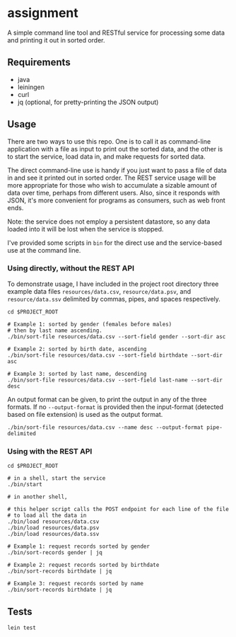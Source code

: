 # assignment

A simple command line tool and RESTful service for processing some
data and printing it out in sorted order.

## Requirements

   * java
   * leiningen
   * curl
   * jq (optional, for pretty-printing the JSON output)

## Usage

There are two ways to use this repo.  One is to call it as
command-line application with a file as input to print out the sorted
data, and the other is to start the service, load data in, and make
requests for sorted data.

The direct command-line use is handy if you just want to pass a file
of data in and see it printed out in sorted order. The REST service
usage will be more appropriate for those who wish to accumulate a
sizable amount of data over time, perhaps from different users.  Also,
since it responds with JSON, it's more convenient for programs as
consumers, such as web front ends.

Note: the service does not employ a persistent datastore, so any data
loaded into it will be lost when the service is stopped.

I've provided some scripts in `bin` for the direct use and the
service-based use at the command line.

### Using directly, without the REST API

To demonstrate usage, I have included in the project root directory
three example data files `resources/data.csv`, `resource/data.psv`,
and `resource/data.ssv` delimited by commas, pipes, and spaces
respectively.

```
cd $PROJECT_ROOT

# Example 1: sorted by gender (females before males)
# then by last name ascending.
./bin/sort-file resources/data.csv --sort-field gender --sort-dir asc

# Example 2: sorted by birth date, ascending
./bin/sort-file resources/data.csv --sort-field birthdate --sort-dir asc

# Example 3: sorted by last name, descending
./bin/sort-file resources/data.csv --sort-field last-name --sort-dir desc
```

An output format can be given, to print the output in any of the three
formats.  If no `--output-format` is provided then the input-format
(detected based on file extension) is used as the output format.

```
./bin/sort-file resources/data.csv --name desc --output-format pipe-delimited
```

### Using with the REST API

```
cd $PROJECT_ROOT

# in a shell, start the service
./bin/start

# in another shell,

# this helper script calls the POST endpoint for each line of the file
# to load all the data in
./bin/load resources/data.csv
./bin/load resources/data.psv
./bin/load resources/data.ssv

# Example 1: request records sorted by gender
./bin/sort-records gender | jq

# Example 2: request records sorted by birthdate
./bin/sort-records birthdate | jq

# Example 3: request records sorted by name
./bin/sort-records birthdate | jq

```

## Tests

```
lein test
```
